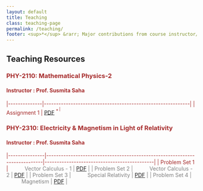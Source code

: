 ```yaml
---
layout: default
title: Teaching
class: teaching-page
permalink: /teaching/
footer: <sup>*</sup> &rarr; Major contributions from course instructor/ other TFs
---
```


## Teaching Resources 

### <font color='brown'> PHY-2110: Mathematical Physics-2
#### Instructor : Prof. Susmita Saha

|--------------|------------------------------------------------------------|
| Assignment 1 |  [PDF](teaching/phy2110/assignment-1(full-set).pdf) <sup>*<sup>    |

### <font color='brown'> PHY-2310: Electricity & Magnetism in Light of Relativity
#### Instructor : Prof. Susmita Saha

|---------------|----------------------------------------------------------------------------|---------------------------------------------|
| Problem Set 1 | <font color='grey'> <span style="padding: 0 40px;"> Vector Calculus - 1  | [PDF](teaching/phy2310/ProbSet-1.pdf)      |
| Problem Set 2 | <font color='grey'> <span style="padding: 0 40px;"> Vector Calculus - 2  | [PDF](teaching/phy2310/ProbSet-2.pdf)      |
| Problem Set 3 | <font color='grey'> <span style="padding: 0 40px;"> Special Relativity   | [PDF](teaching/phy2310/ProbSet-3.pdf)      |
| Problem Set 4 | <font color='grey'> <span style="padding: 0 40px;"> Magnetism            | [PDF](teaching/phy2310/ProbSet-4.pdf)      |

